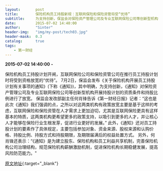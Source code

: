 ```yaml
---
layout:       post
title:        保险机构员工持股新规：互联网保险和保险资管将受“优待”
subtitle:     为支持创新，保监会对保险资产管理公司及专业互联网保险公司等创新型机构开展持股计划的资质条件和持股比例进行了放宽。
date:         2015-07-02 14:40:00
author:       "Sinter"
header-img:   "img/my-post/tech03.jpg"
header-mask:  0.3
catalog:      true
tags:
    - 第一财经
---
```


**2015-07-02 14:40:00**  **-**

> 
保险机构员工持股计划开闸，互联网保险公司和保险资管公司在推行员工持股计划时将受到资格放宽的“优待”。
7月2日，保监会发布《关于保险机构开展员工持股计划有关事项的通知》(下称《通知》)，其中明确，为支持创新，《通知》对保险资产管理公司及专业互联网保险公司等创新型机构开展持股计划的资质条件和持股比例进行了放宽。
保监会发改部副主任何肖锋告诉《第一财经日报》记者：“这也是此次《通知》我们强调的点，之所以对这两类机构有政策放宽主要是基于这样的考虑，互联网保险和保险资管在人才需求上更加迫切，尤其是互联网保险更具有这样基本的特质，这两类机构更希望更多的政策支持，以吸引到更多的人才，并让核心人才能够在保险行业生根发芽，促进行业更好的发展。”
此外，《通知》还对员工持股计划的要素作了具体规定，主要包括参加对象、资金来源、股权来源和认购价格、持股比例、持股方式和持股期限，及期限届满后的权益处置方式。
另外，何肖锋还表示：“《通知》是为建立股东、保险机构和员工利益共享机制，完善保险机构公司治理结构，规范保险机构薪酬激励机制，促进保险机构长期稳健发展，提高风险防范能力。"


[原文地址](http://www.yicai.com/news/4640006.html){:target="_blank"}


